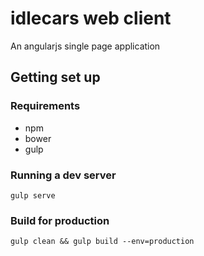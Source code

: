 # idlecars web client
An angularjs single page application

## Getting set up
### Requirements
* npm
* bower
* gulp

### Running a dev server
`gulp serve`

### Build for production
`gulp clean && gulp build --env=production`
